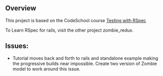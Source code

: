 Overview
--------

This project is based on the CodeSchool course [Testing with RSpec](https://www.codeschool.com/courses/testing-with-rspec)

To Learn RSpec for rails, visit the other project zombie\_redux.



Issues:
--------

- Tutorial moves back and forth to rails and standalone example making the progressive builds near impossible.  Create two version of Zombie model to work around this issue.
